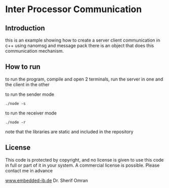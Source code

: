 # Inter Processor Communication

## Introduction
this is an example showing how to create a server client communication in c++ using nanomsg and message pack
there is an object that does this communication mechanism.

## How to run
to run the program, compile and open 2 terminals, run the server in one and the client in the other

to run the sender mode
	
	./node -s 

to run the receiver mode

	./node -r

note that the libraries are static and included in the repository


## License
This code is protected by copyright, and no license is given to use this code in full or part of it in your system. A commercial license is possible. Please contact me in advance

www.embedded-ib.de
Dr. Sherif Omran
